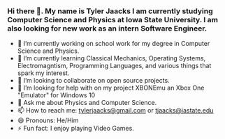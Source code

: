 ### Hi there 👋. My name is Tyler Jaacks I am currently studying Computer Science and Physics at Iowa State University. I am also looking for new work as an intern Software Engineer.
- 🔭 I’m currently working on school work for my degree in Computer Science and Physics.
- 🌱 I’m currently learning Classical Mechanics, Operating Systems, Electromagntism, Programming Languages, and various things that spark my interest.
- 👯 I’m looking to collaborate on open source projects.
- 🤔 I’m looking for help with on my project XBONEmu an Xbox One "Emulator" for Windows 10
- 💬 Ask me about Physics and Computer Science.
- 📫 How to reach me: tylerjaacks@gmail.com or tjaacks@iastate.edu
- 😄 Pronouns: He/Him
- ⚡ Fun fact: I enjoy playing Video Games.
